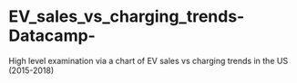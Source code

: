 # EV_sales_vs_charging_trends-Datacamp-
High level examination via a chart of EV sales vs charging trends in the US (2015-2018)
